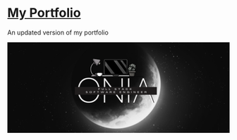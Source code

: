 # [My Portfolio](https://catherinejonia.com)
An updated version of my portfolio

![Demo](https://github.com/CatherineJOnia/CatherineJOnia-Portfolio/blob/main/src/assets/Hero.png)
